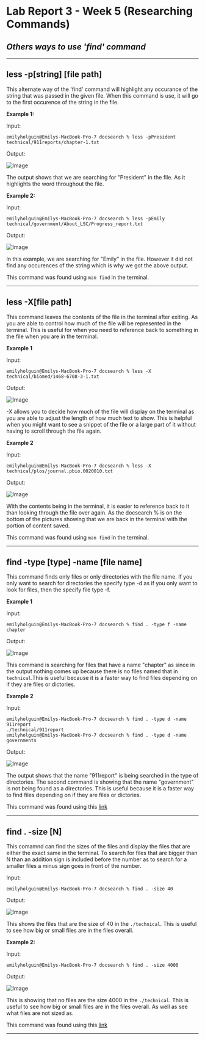 # Lab Report 3 - Week 5 (Researching Commands)

## *Others ways to use 'find' command*

___
## less -p[string] [file path]

This alternate way of the 'find' command will highlight any occurance of the string that was passed in the given file. When this command is use, it will go to the first occurence of the string in the file. 

**Example 1:**

Input: 

```
emilyholguin@Emilys-MacBook-Pro-7 docsearch % less -pPresident technical/911reports/chapter-1.txt
```

Output:

![Image](labreport3-find1.png)
  
The output shows that we are searching for "President" in the file. As it highlights the word throughout the file. 

**Example 2:**

Input: 

```
emilyholguin@Emilys-MacBook-Pro-7 docsearch % less -pEmily technical/government/About_LSC/Progress_report.txt
```

Output:

![Image](labreport3-find2.png)

In this example, we are searching for "Emily" in the file. However it did not find any occurences of the string which is why we got the above output. 

This command was found using `man find` in the terminal.

____

## less -X[file path]

This command leaves the contents of the file in the terminal after exiting. As you are able to control how much of the file will be represented in the terminal. This is useful for when you need to reference back to something in the file when you are in the terminal.

**Example 1**

Input:

```
emilyholguin@Emilys-MacBook-Pro-7 docsearch % less -X technical/biomed/1468-6708-3-1.txt
```

Output:

![Image](labreport3-X1.png)

-X allows you to decide how much of the file will display on the terminal as you are able to adjust the length of how much text to show. This is helpful when you might want to see a snippet of the file or a large part of it without having to scroll through the file again. 

**Example 2**

Input:

```
emilyholguin@Emilys-MacBook-Pro-7 docsearch % less -X technical/plos/journal.pbio.0020010.txt
```

Output:

![Image](labreport3-X2.png)

With the contents being in the terminal, it is easier to reference back to it than looking through the file over again. As the docsearch % is on the bottom of the pictures showing that we are back in the terminal with the portion of content saved. 

This command was found using `man find` in the terminal.

___
## find -type [type] -name [file name]

This command finds only files or only directories with the file name. If you only want to search for directories the specify type -d as if you only want to look for files, then the specify file type -f.

**Example 1**

Input:

```
emilyholguin@Emilys-MacBook-Pro-7 docsearch % find . -type f -name chapter
```

Output:

![Image](labreport3-type1.png)

This command is searching for files that have a name "chapter" as since in the output nothing comes up because there is no files named that in `technical`.This is useful because it is a faster way to find files depending on if they are files or dictories. 

**Example 2**

Input: 

```
emilyholguin@Emilys-MacBook-Pro-7 docsearch % find . -type d -name 911report
./technical/911report
emilyholguin@Emilys-MacBook-Pro-7 docsearch % find . -type d -name governments
```

Output:

![Image](labreport3-type2.png)

The output shows that the name "911report" is being searched in the type of directories. The second command is showing that the name "government" is not being found as a directories. This is useful because it is a faster way to find files depending on if they are files or dictories. 

This command was found using this [link](https://linuxhandbook.com/find-command-examples/)

___

## find . -size [N]

This comamnd can find the sizes of the files and display the files that are either the exact same in the terminal. To search for files that are bigger than N than an addition sign is included before the number as to search for a smaller files a minus sign goes in front of the number. 

Input:

```
emilyholguin@Emilys-MacBook-Pro-7 docsearch % find . -size 40
```

Output:

![Image](labreport3-size2.png)

This shows the files that are the size of 40 in the `./technical`. This is useful to see how big or small files are in the files overall. 

**Example 2:**

Input:

```
emilyholguin@Emilys-MacBook-Pro-7 docsearch % find . -size 4000
```

Output:

![Image](labreport3-size1.png)

This is showing that no files are the size 4000 in the `./technical`. This is useful to see how big or small files are in the files overall. As well as see what files are not sized as.

This command was found using this [link](https://linuxhandbook.com/find-command-examples/)

___
